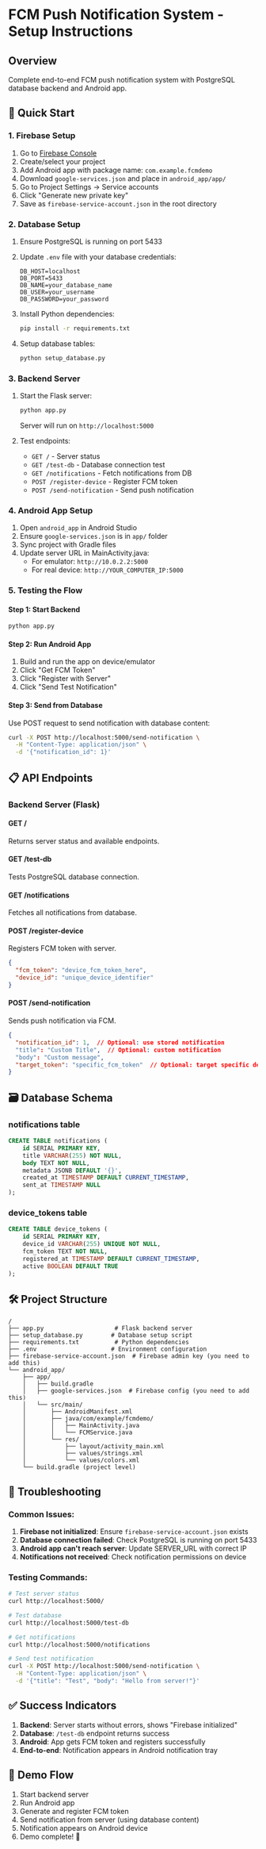 # FCM Push Notification System - Setup Instructions

## Overview
Complete end-to-end FCM push notification system with PostgreSQL database backend and Android app.

## 🚀 Quick Start

### 1. Firebase Setup
1. Go to [Firebase Console](https://console.firebase.google.com/)
2. Create/select your project
3. Add Android app with package name: `com.example.fcmdemo`
4. Download `google-services.json` and place in `android_app/app/`
5. Go to Project Settings → Service accounts
6. Click "Generate new private key"
7. Save as `firebase-service-account.json` in the root directory

### 2. Database Setup
1. Ensure PostgreSQL is running on port 5433
2. Update `.env` file with your database credentials:
   ```
   DB_HOST=localhost
   DB_PORT=5433
   DB_NAME=your_database_name
   DB_USER=your_username
   DB_PASSWORD=your_password
   ```

3. Install Python dependencies:
   ```bash
   pip install -r requirements.txt
   ```

4. Setup database tables:
   ```bash
   python setup_database.py
   ```

### 3. Backend Server
1. Start the Flask server:
   ```bash
   python app.py
   ```
   Server will run on `http://localhost:5000`

2. Test endpoints:
   - `GET /` - Server status
   - `GET /test-db` - Database connection test
   - `GET /notifications` - Fetch notifications from DB
   - `POST /register-device` - Register FCM token
   - `POST /send-notification` - Send push notification

### 4. Android App Setup
1. Open `android_app` in Android Studio
2. Ensure `google-services.json` is in `app/` folder
3. Sync project with Gradle files
4. Update server URL in MainActivity.java:
   - For emulator: `http://10.0.2.2:5000`
   - For real device: `http://YOUR_COMPUTER_IP:5000`

### 5. Testing the Flow

#### Step 1: Start Backend
```bash
python app.py
```

#### Step 2: Run Android App
1. Build and run the app on device/emulator
2. Click "Get FCM Token"
3. Click "Register with Server"
4. Click "Send Test Notification"

#### Step 3: Send from Database
Use POST request to send notification with database content:
```bash
curl -X POST http://localhost:5000/send-notification \
  -H "Content-Type: application/json" \
  -d '{"notification_id": 1}'
```

## 📋 API Endpoints

### Backend Server (Flask)

#### GET /
Returns server status and available endpoints.

#### GET /test-db
Tests PostgreSQL database connection.

#### GET /notifications
Fetches all notifications from database.

#### POST /register-device
Registers FCM token with server.
```json
{
  "fcm_token": "device_fcm_token_here",
  "device_id": "unique_device_identifier"
}
```

#### POST /send-notification
Sends push notification via FCM.
```json
{
  "notification_id": 1,  // Optional: use stored notification
  "title": "Custom Title",  // Optional: custom notification
  "body": "Custom message",
  "target_token": "specific_fcm_token"  // Optional: target specific device
}
```

## 🗃️ Database Schema

### notifications table
```sql
CREATE TABLE notifications (
    id SERIAL PRIMARY KEY,
    title VARCHAR(255) NOT NULL,
    body TEXT NOT NULL,
    metadata JSONB DEFAULT '{}',
    created_at TIMESTAMP DEFAULT CURRENT_TIMESTAMP,
    sent_at TIMESTAMP NULL
);
```

### device_tokens table
```sql
CREATE TABLE device_tokens (
    id SERIAL PRIMARY KEY,
    device_id VARCHAR(255) UNIQUE NOT NULL,
    fcm_token TEXT NOT NULL,
    registered_at TIMESTAMP DEFAULT CURRENT_TIMESTAMP,
    active BOOLEAN DEFAULT TRUE
);
```

## 🛠️ Project Structure
```
/
├── app.py                    # Flask backend server
├── setup_database.py        # Database setup script
├── requirements.txt          # Python dependencies
├── .env                     # Environment configuration
├── firebase-service-account.json  # Firebase admin key (you need to add this)
└── android_app/
    ├── app/
    │   ├── build.gradle
    │   ├── google-services.json  # Firebase config (you need to add this)
    │   └── src/main/
    │       ├── AndroidManifest.xml
    │       ├── java/com/example/fcmdemo/
    │       │   ├── MainActivity.java
    │       │   └── FCMService.java
    │       └── res/
    │           ├── layout/activity_main.xml
    │           ├── values/strings.xml
    │           └── values/colors.xml
    └── build.gradle (project level)
```

## 🔧 Troubleshooting

### Common Issues:

1. **Firebase not initialized**: Ensure `firebase-service-account.json` exists
2. **Database connection failed**: Check PostgreSQL is running on port 5433
3. **Android app can't reach server**: Update SERVER_URL with correct IP
4. **Notifications not received**: Check notification permissions on device

### Testing Commands:

```bash
# Test server status
curl http://localhost:5000/

# Test database
curl http://localhost:5000/test-db

# Get notifications
curl http://localhost:5000/notifications

# Send test notification
curl -X POST http://localhost:5000/send-notification \
  -H "Content-Type: application/json" \
  -d '{"title": "Test", "body": "Hello from server!"}'
```

## ✅ Success Indicators

1. **Backend**: Server starts without errors, shows "Firebase initialized"
2. **Database**: `/test-db` endpoint returns success
3. **Android**: App gets FCM token and registers successfully
4. **End-to-end**: Notification appears in Android notification tray

## 🎯 Demo Flow

1. Start backend server
2. Run Android app
3. Generate and register FCM token
4. Send notification from server (using database content)
5. Notification appears on Android device
6. Demo complete! 🎉